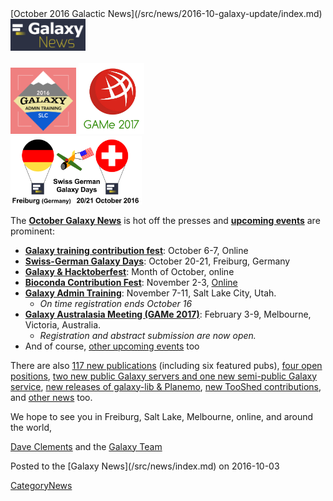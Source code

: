 <div class='newsItemHeader'>[October 2016 Galactic News](/src/news/2016-10-galaxy-update/index.md)</div>

<div class='right'>
<div class='right'><a href='/src/galaxy-updates/2016-10/index.md'><img src="/src/images/galaxy-logos/GalaxyNews.png" alt="Galaxy News" width=120 /></a></div><br />
<a href='/src/galaxy-updates/2016-10/index.md#galaxy-admin-training-november-7-11-salt-lake-city-utah'><img src="/src/images/logos/AdminTraining2016-500.png" alt="Galaxy Project Admin Training" width="105" /></a>
<a href='/src/galaxy-updates/2016-10/index.md#galaxy-australasia-meeting-game-2017-registration--abstract-submission-are-open'><img src="/src/images/logos/GAMeLogo200.png" alt="Galaxy Australasia Meeting 2017" width="105" /></a><br />
<div class='right'><a href='/src/galaxy-updates/2016-10/index.md#swiss-german-galaxy-days'><img src="/src/images/logos/SG2016T.V2_logo.png" alt="2016 Swiss German Galaxy Tour" width="210" /></a></div>
</div>

The **[October Galaxy News](/src/galaxy-updates/2016-10/index.md)** is hot off the presses and **[upcoming events](/src/galaxy-updates/2016-10/index.md#events)** are prominent:

* **[Galaxy training contribution fest](/src/galaxy-updates/2016-10/index.md#galaxy-training-contribution-fest-6-7-october-online)**: October 6-7, Online 
* **[Swiss-German Galaxy Days](/src/galaxy-updates/2016-10/index.md#swiss-german-galaxy-days)**: October 20-21, Freiburg, Germany
* **[Galaxy & Hacktoberfest](/src/galaxy-updates/2016-10/index.md#galaxy--hacktoberfest)**: Month of October, online
* **[Bioconda Contribution Fest](/src/galaxy-updates/2016-10/index.md#conda-conda-conda)**: November 2-3, [Online](https://github.com/bioconda/bioconda-recipes/issues/2277)
* **[Galaxy Admin Training](/src/galaxy-updates/2016-10/index.md#galaxy-admin-training-november-7-11-salt-lake-city-utah)**: November 7-11, Salt Lake City, Utah. 
  * *On time registration ends October 16*
* **[Galaxy Australasia Meeting (GAMe 2017)](/src/galaxy-updates/2016-10/index.md#galaxy-australasia-meeting-game-2017-registration--abstract-submission-are-open)**: February 3-9, Melbourne, Victoria, Australia. 
  * *Registration and abstract submission are now open.* 
* And of course, [other upcoming events](/src/galaxy-updates/2016-10/index.md#other-upcoming-events) too

There are also [117 new publications](/src/galaxy-updates/2016-10/index.md#new-publications) (including six featured pubs), [four open positions](/src/galaxy-updates/2016-10/index.md#whos-hiring), [two new public Galaxy servers and one new semi-public Galaxy service](/src/galaxy-updates/2016-10/index.md#public-galaxy-server-news), [new releases of galaxy-lib & Planemo](/src/galaxy-updates/2016-10/index.md#releases), [new TooShed contributions](/src/galaxy-updates/2016-10/index.md#toolshed-contributions), and [other news](/src/galaxy-updates/2016-10/index.md#other-news) too.

We hope to see you in Freiburg, Salt Lake, Melbourne, online, and around the world,

[Dave Clements](/src/people/dave-clements/index.md) and the [Galaxy Team](/src/galaxy-team/index.md)

<div class='newsItemFooter'>Posted to the [Galaxy News](/src/news/index.md) on 2016-10-03</div>

[CategoryNews](/src/category-news/index.md)
